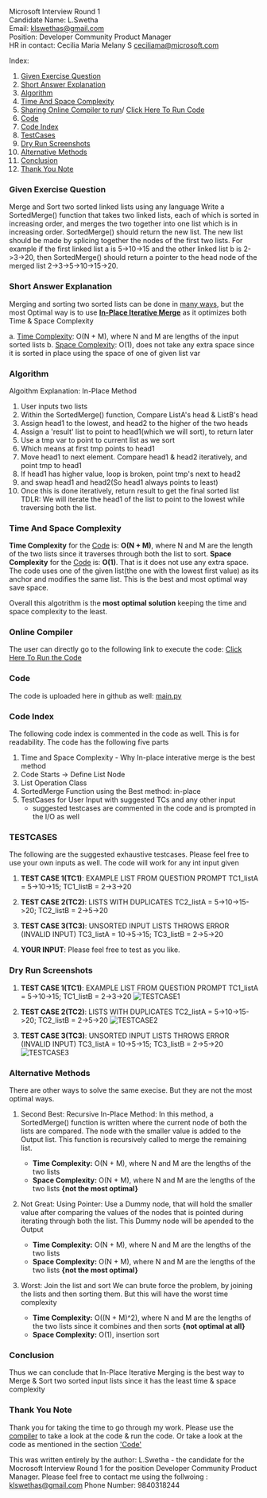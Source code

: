 Microsoft Interview Round 1<br />
Candidate Name: L.Swetha <br />
Email: klswethas@gmail.com<br />
Position: Developer Community Product Manager<br />
HR in contact: Cecilia Maria Melany S <ceciliama@microsoft.com><br />

Index: 
1.  [Given Exercise Question](#given-exercise-question)
2.  [Short Answer Explanation](#short-answer-explanation)
3.  [Algorithm](#algorithm)
4.  [Time And Space Complexity](#time-and-space-complexity)
5.  [Sharing Online Compiler to run](#online-compiler)/ [Click Here To Run Code](https://onlinegdb.com/JOwTqrbFj)
6.  [Code](https://github.com/LSwethanara/Microsoft_Interview_Round1/blob/main/main.py)
7.  [Code Index](#code-index)
8.  [TestCases](#testcases)
9.  [Dry Run Screenshots](#dry-run-screenshots)
10. [Alternative Methods](#alternative-methods)
11. [Conclusion](#conclusion)
12. [Thank You Note](#thank-you-note)

### Given Exercise Question
<a name = '#given-exercise-question'></a>

Merge and Sort two sorted linked lists using any language
Write a SortedMerge() function that takes two linked lists, each of which is sorted in increasing order, and merges the two together into one list which is in increasing order. SortedMerge() should return the new list. The new list should be made by splicing together the nodes of the first two lists.
For example if the first linked list a is 5->10->15 and the other linked list b is 2->3->20, then SortedMerge() should return a pointer to the head node of the merged list 2->3->5->10->15->20.



### Short Answer Explanation
<a name = '#short-answer-explanation'></a>
Merging and sorting two sorted lists can be done in [many ways](#alternatives), but the most Optimal way is to use [**In-Place Iterative Merge**](#algorithm) as it optimizes both Time & Space Complexity

a. [Time Complexity](#complexity): O(N + M), where N and M are lengths of the input sorted lists
b. [Space Complexity](#complexity): O(1), does not take any extra space since it is sorted in place using the space of one of given list var 



### Algorithm
<a name = '#algorithm'></a>
Algoithm Explanation: In-Place Method
1. User inputs two lists
2. Within the SortedMerge() function, Compare ListA's head & ListB's head 
3. Assign head1 to the lowest, and head2 to the higher of the two heads
4. Assign a 'result' list to point to head1(which we will sort), to return later
5. Use a tmp var to point to current list as we sort
6. Which means at first tmp points to head1
7. Move head1 to next element. Compare head1 & head2 iteratively, and point tmp to head1
8. If head1 has higher value, loop is broken, point tmp's next to head2
7. and swap head1 and head2(So head1 always points to least)
8. Once this is done iteratively, return result to get the final sorted list
TDLR: We will iterate the head1 of the list to point to the lowest while traversing both the list. 




### Time And Space Complexity
<a name = '#time-and-space-complexity'></a>
**Time Complexity** for the [Code](https://github.com/LSwethanara/Microsoft_Interview_Round1/blob/main/main.py) is: **O(N + M)**, where N and M are the length of the two lists since it traverses through both the list to sort. 
**Space Complexity** for the [Code](https://github.com/LSwethanara/Microsoft_Interview_Round1/blob/main/main.py) is: **O(1)**. That is it does not use any extra space. The code uses one of the given list(the one with the lowest first value) as its anchor and modifies the same list. This is the best and most optimal way save space. 

Overall this algotrithm is the **most optimal solution** keeping the time and space complexity to the least. 



### Online Compiler
<a name = '#online-compiler'></a>
The user can directly go to the following link to execute the code: 
[Click Here To Run the Code](https://onlinegdb.com/JOwTqrbFj)



### Code
<a name = '#code'></a>
The code is uploaded here in github as well: [main.py](https://github.com/LSwethanara/Microsoft_Interview_Round1/blob/main/main.py)



### Code Index
<a name = '#code-index'></a>
The following code index is commented in the code as well. This is for readability. 
The code has the following five parts 
1. Time and Space Complexity - Why In-place interative merge is the best method
2. Code Starts -> Define List Node
3. List Operation Class
4. SortedMerge Function using the Best method: in-place
5. TestCases for User Input with suggested TCs and any other input
     - suggested testcases are commented in the code and is prompted in the I/O as well


### TESTCASES
<a name = '#testcases'></a>
The following are the suggested exhaustive testcases. 
Please feel free to use your own inputs as well. The code will work for any int input given 

1. **TEST CASE 1(TC1)**: EXAMPLE LIST FROM QUESTION PROMPT 
   TC1_listA = 5->10->15; TC1_listB = 2->3->20

2. **TEST CASE 2(TC2)**: LISTS WITH DUPLICATES 
   TC2_listA = 5->10->15->20; TC2_listB = 2->5->20

3. **TEST CASE 3(TC3)**: UNSORTED INPUT LISTS THROWS ERROR (INVALID INPUT) 
   TC3_listA = 10->5->15; TC3_listB = 2->5->20

4. **YOUR INPUT**: Please feel free to test as you like. 



### Dry Run Screenshots
<a name = '#dry-run-screenshots'></a>

1. **TEST CASE 1(TC1)**: EXAMPLE LIST FROM QUESTION PROMPT 
   TC1_listA = 5->10->15; TC1_listB = 2->3->20
   ![TESTCASE1](https://user-images.githubusercontent.com/13202839/165770961-3126026a-f3dd-46f6-b95a-c2b6630e15e9.PNG)

2. **TEST CASE 2(TC2)**: LISTS WITH DUPLICATES 
   TC2_listA = 5->10->15->20; TC2_listB = 2->5->20
   ![TESTCASE2](https://user-images.githubusercontent.com/13202839/165771035-b0683e60-472d-42e5-83da-c1db276e5c7f.PNG)
   
3. **TEST CASE 3(TC3)**: UNSORTED INPUT LISTS THROWS ERROR (INVALID INPUT) 
   TC3_listA = 10->5->15; TC3_listB = 2->5->20
   ![TESTCASE3](https://user-images.githubusercontent.com/13202839/165771105-77ecbd8a-4cf4-423b-b4c4-9a7a4262aa3f.PNG)


### Alternative Methods
<a name = '#alternative-methods'></a>

There are other ways to solve the same execise. But they are not the most optimal ways. 
1. Second Best: Recursive In-Place Method: 
    In this method, a SortedMerge() function is written where the current node of both the lists are compared. The node with the smaller value is added to the Output       list. This function is recursively called to merge the remaining list. 
    
    - **Time Complexity:** O(N + M), where N and M are the lengths of the two lists
    - **Space Complexity:** O(N + M), where N and M are the lengths of the two lists **{not the most optimal}**
   
2. Not Great: Using Pointer: 
     Use a Dummy node, that will hold the smaller value after comparing the values of the nodes that is pointed during iterating through both the list. This Dummy node      will be apended to the Output 
     
    - **Time Complexity:** O(N + M), where N and M are the lengths of the two lists
    - **Space Complexity:** O(N + M), where N and M are the lengths of the two lists **{not the most optimal}**

3. Worst: Join the list and sort
      We can brute force the problem, by joining the lists and then sorting them. But this will have the worst time complexity 
     
    - **Time Complexity:** O((N + M)^2), where N and M are the lengths of the two lists since it combines and then sorts **{not optimal at all}**
    - **Space Complexity:** O(1), insertion sort   
     
### Conclusion
<a name = '#conclusion'></a>
Thus we can conclude that In-Place Iterative Merging is the best way to Merge & Sort two sorted input lists since it has the least time & space complexity  

### Thank You Note
<a name = '#thank-you-note'></a>
Thank you for taking the time to go through my work. Please use the [compiler](#online-compiler) to take a look at the code & run the code.
Or take a look at the code as mentioned in the section ['Code'](#code)

This was written entirely by the author: L.Swetha - the candidate for the Mocrosoft Interview Round 1 for the position Developer Community Product Manager. 
Please feel free to contact me using the follwoing : klswethas@gmail.com
Phone Number: 9840318244

